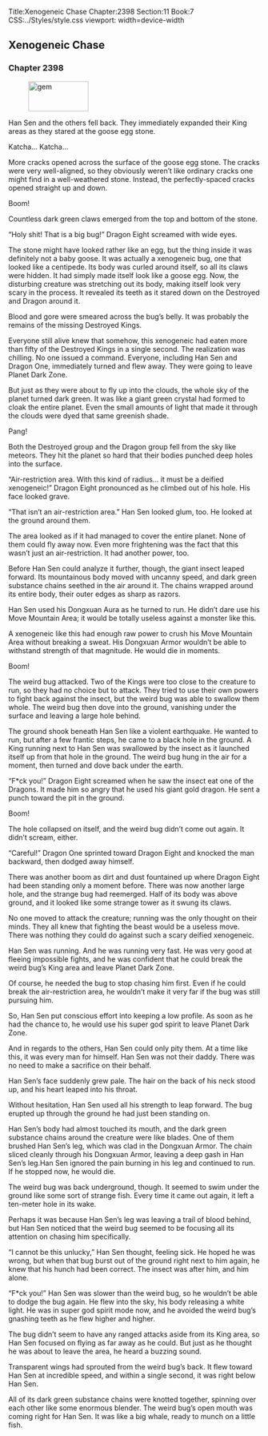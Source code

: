 Title:Xenogeneic Chase 
Chapter:2398 
Section:11 
Book:7 
CSS:../Styles/style.css 
viewport: width=device-width
  
## Xenogeneic Chase
### Chapter 2398
  
<figure>
	<img src="../Images/gem.gif" alt="gem" id="gem" width="120" height="60" />
</figure>
  

  
Han Sen and the others fell back. They immediately expanded their King areas as they stared at the goose egg stone.

Katcha… Katcha…

More cracks opened across the surface of the goose egg stone. The cracks were very well-aligned, so they obviously weren’t like ordinary cracks one might find in a well-weathered stone. Instead, the perfectly-spaced cracks opened straight up and down.

Boom!

Countless dark green claws emerged from the top and bottom of the stone.

“Holy shit! That is a big bug!” Dragon Eight screamed with wide eyes.

The stone might have looked rather like an egg, but the thing inside it was definitely not a baby goose. It was actually a xenogeneic bug, one that looked like a centipede. Its body was curled around itself, so all its claws were hidden. It had simply made itself look like a goose egg. Now, the disturbing creature was stretching out its body, making itself look very scary in the process. It revealed its teeth as it stared down on the Destroyed and Dragon around it.

Blood and gore were smeared across the bug’s belly. It was probably the remains of the missing Destroyed Kings.

Everyone still alive knew that somehow, this xenogeneic had eaten more than fifty of the Destroyed Kings in a single second. The realization was chilling. No one issued a command. Everyone, including Han Sen and Dragon One, immediately turned and flew away. They were going to leave Planet Dark Zone.

But just as they were about to fly up into the clouds, the whole sky of the planet turned dark green. It was like a giant green crystal had formed to cloak the entire planet. Even the small amounts of light that made it through the clouds were dyed that same greenish shade.

Pang!

Both the Destroyed group and the Dragon group fell from the sky like meteors. They hit the planet so hard that their bodies punched deep holes into the surface.

“Air-restriction area. With this kind of radius… it must be a deified xenogeneic!” Dragon Eight pronounced as he climbed out of his hole. His face looked grave.

“That isn’t an air-restriction area.” Han Sen looked glum, too. He looked at the ground around them.

The area looked as if it had managed to cover the entire planet. None of them could fly away now. Even more frightening was the fact that this wasn’t just an air-restriction. It had another power, too.

Before Han Sen could analyze it further, though, the giant insect leaped forward. Its mountainous body moved with uncanny speed, and dark green substance chains seethed in the air around it. The chains wrapped around its entire body, their outer edges as sharp as razors.

Han Sen used his Dongxuan Aura as he turned to run. He didn’t dare use his Move Mountain Area; it would be totally useless against a monster like this.

A xenogeneic like this had enough raw power to crush his Move Mountain Area without breaking a sweat. His Dongxuan Armor wouldn’t be able to withstand strength of that magnitude. He would die in moments.

Boom!

The weird bug attacked. Two of the Kings were too close to the creature to run, so they had no choice but to attack. They tried to use their own powers to fight back against the insect, but the weird bug was able to swallow them whole. The weird bug then dove into the ground, vanishing under the surface and leaving a large hole behind.

The ground shook beneath Han Sen like a violent earthquake. He wanted to run, but after a few frantic steps, he came to a black hole in the ground. A King running next to Han Sen was swallowed by the insect as it launched itself up from that hole in the ground. The weird bug hung in the air for a moment, then turned and dove back under the earth.

“F*ck you!” Dragon Eight screamed when he saw the insect eat one of the Dragons. It made him so angry that he used his giant gold dragon. He sent a punch toward the pit in the ground.

Boom!

The hole collapsed on itself, and the weird bug didn’t come out again. It didn’t scream, either.

“Careful!” Dragon One sprinted toward Dragon Eight and knocked the man backward, then dodged away himself.

There was another boom as dirt and dust fountained up where Dragon Eight had been standing only a moment before. There was now another large hole, and the strange bug had reemerged. Half of its body was above ground, and it looked like some strange tower as it swung its claws.

No one moved to attack the creature; running was the only thought on their minds. They all knew that fighting the beast would be a useless move. There was nothing they could do against such a scary deified xenogeneic.

Han Sen was running. And he was running very fast. He was very good at fleeing impossible fights, and he was confident that he could break the weird bug’s King area and leave Planet Dark Zone.

Of course, he needed the bug to stop chasing him first. Even if he could break the air-restriction area, he wouldn’t make it very far if the bug was still pursuing him.

So, Han Sen put conscious effort into keeping a low profile. As soon as he had the chance to, he would use his super god spirit to leave Planet Dark Zone.

And in regards to the others, Han Sen could only pity them. At a time like this, it was every man for himself. Han Sen was not their daddy. There was no need to make a sacrifice on their behalf.

Han Sen’s face suddenly grew pale. The hair on the back of his neck stood up, and his heart leaped into his throat.

Without hesitation, Han Sen used all his strength to leap forward. The bug erupted up through the ground he had just been standing on.

Han Sen’s body had almost touched its mouth, and the dark green substance chains around the creature were like blades. One of them brushed Han Sen’s leg, which was clad in the Dongxuan Armor. The chain sliced cleanly through his Dongxuan Armor, leaving a deep gash in Han Sen’s leg.Han Sen ignored the pain burning in his leg and continued to run. If he stopped now, he would die.

The weird bug was back underground, though. It seemed to swim under the ground like some sort of strange fish. Every time it came out again, it left a ten-meter hole in its wake.

Perhaps it was because Han Sen’s leg was leaving a trail of blood behind, but Han Sen noticed that the weird bug seemed to be focusing all its attention on chasing him specifically.

“I cannot be this unlucky,” Han Sen thought, feeling sick. He hoped he was wrong, but when that bug burst out of the ground right next to him again, he knew that his hunch had been correct. The insect was after him, and him alone.

“F*ck you!” Han Sen was slower than the weird bug, so he wouldn’t be able to dodge the bug again. He flew into the sky, his body releasing a white light. He was in super god spirit mode now, and he avoided the weird bug’s gnashing teeth as he flew higher and higher.

The bug didn’t seem to have any ranged attacks aside from its King area, so Han Sen focused on flying as far away as he could. But just as he thought he was about to leave the area, he heard a buzzing sound.

Transparent wings had sprouted from the weird bug’s back. It flew toward Han Sen at incredible speed, and within a single second, it was right below Han Sen.

All of its dark green substance chains were knotted together, spinning over each other like some enormous blender. The weird bug’s open mouth was coming right for Han Sen. It was like a big whale, ready to munch on a little fish.